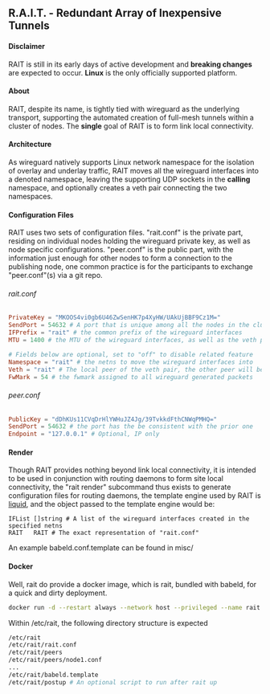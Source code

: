## R.A.I.T. - Redundant Array of Inexpensive Tunnels
#### Disclaimer

RAIT is still in its early days of active development and **breaking changes** are expected to occur. **Linux** is the only officially supported platform.

#### About

RAIT, despite its name, is tightly tied with wireguard as the underlying transport, supporting the automated creation of full-mesh tunnels within a cluster of nodes. The **single** goal of RAIT is to form link local connectivity.

#### Architecture

As wireguard natively supports Linux network namespace for the isolation of overlay and underlay traffic, RAIT moves all the wireguard interfaces into a denoted namespace, leaving the supporting UDP sockets in the **calling** namespace, and optionally creates a veth pair connecting the two namespaces.

#### Configuration Files

RAIT uses two sets of configuration files. "rait.conf" is the private part, residing on individual nodes holding the wireguard private key, as well as node specific configurations. "peer.conf" is the public part, with the information just enough for other nodes to form a connection to the publishing node, one common practice is for the participants to exchange "peer.conf"(s) via a git repo.

###### rait.conf
```toml
PrivateKey = "MKOOS4vi0gb6U46ZwSenHK7p4XyHW/UAkUjBBF9Cz1M="
SendPort = 54632 # A port that is unique among all the nodes in the cluster
IFPrefix = "rait" # the common prefix of the wireguard interfaces
MTU = 1400 # the MTU of the wireguard interfaces, as well as the veth pair if enabled

# Fields below are optional, set to "off" to disable related feature
Namespace = "rait" # the netns to move the wireguard interfaces into
Veth = "rait" # The local peer of the veth pair, the other peer will be named "host"
FwMark = 54 # the fwmark assigned to all wireguard generated packets
```
###### peer.conf
```toml
PublicKey = "dDhKUs11CVqDrHlYWHuJZ4Jg/39TvkkdFthCNWqPMHQ="
SendPort = 54632 # the port has the be consistent with the prior one
Endpoint = "127.0.0.1" # Optional, IP only
```

#### Render

Though RAIT provides nothing beyond link local connectivity, it is intended to be used in conjunction with routing daemons to form site local connectivity, the "rait render" subcommand thus exists to generate configuration files for routing daemons, the template engine used by RAIT is [liquid](https://shopify.github.io/liquid/), and the object passed to the template engine would be:

```
IFList []string # A list of the wireguard interfaces created in the specified netns
RAIT   RAIT # The exact representation of "rait.conf"
```

An example babeld.conf.template can be found in misc/

#### Docker

Well, rait do provide a docker image, which is rait, bundled with babeld, for a quick and dirty deployment.

```bash
docker run -d --restart always --network host --privileged --name rait -v /etc/rait:/etc/rait nickcao/rait
```

Within /etc/rait, the following directory structure is expected

```bash
/etc/rait
/etc/rait/rait.conf
/etc/rait/peers
/etc/rait/peers/node1.conf
...
/etc/rait/babeld.template
/etc/rait/postup # An optional script to run after rait up
```

